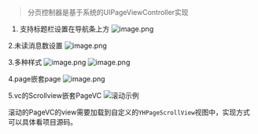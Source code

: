 > 分页控制器是基于系统的UIPageViewController实现


1. 支持标题栏设置在导航条上方
![image.png](https://upload-images.jianshu.io/upload_images/2019043-92a7a5fa986cca30.png?imageMogr2/auto-orient/strip%7CimageView2/2/w/500)

2.未读消息数设置
![image.png](https://upload-images.jianshu.io/upload_images/2019043-1784eea5e7ef17a1.png?imageMogr2/auto-orient/strip%7CimageView2/2/w/500)

3.多种样式
![image.png](https://upload-images.jianshu.io/upload_images/2019043-73a3430dd36af8df.png?imageMogr2/auto-orient/strip%7CimageView2/2/w/500)
![image.png](https://upload-images.jianshu.io/upload_images/2019043-5e0b3bc0afbf1b0d.png?imageMogr2/auto-orient/strip%7CimageView2/2/w/500)


4.page嵌套page
![image.png](https://upload-images.jianshu.io/upload_images/2019043-3e96b2f9e8387b17.png?imageMogr2/auto-orient/strip%7CimageView2/2/w/500)

5.vc的Scrollview嵌套PageVC
![滚动示例](https://upload-images.jianshu.io/upload_images/2019043-f8e489c94b0c5bbe.gif?imageMogr2/auto-orient/strip)

滚动的PageVC的view需要加载到自定义的`YHPageScrollView`视图中，实现方式可以具体看项目源码。
